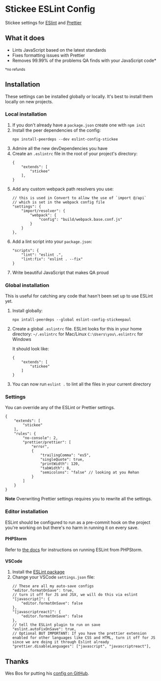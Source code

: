 # Stickee ESLint Config

Stickee settings for [ESlint](https://eslint.org/) and [Prettier](https://prettier.io/)

## What it does

- Lints JavaScript based on the latest standards
- Fixes formatting issues with Prettier
- Removes 99.99% of the problems QA finds with your JavaScript code*

<small>*no refunds</small>

## Installation

These settings can be installed globally or locally. It's best to install them locally on new projects.

### Local installation

1. If you don't already have a `package.json` create one with `npm init`
2. Install the peer dependencies of the config:
    ```
    npx install-peerdeps --dev eslint-config-stickee
    ```
3. Admire all the new devDependencies you have
4. Create an `.eslintrc` file in the root of your project's directory:
    ```
    {
        "extends": [
            "stickee"
        ],
    }
    ```
5. Add any custom webpack path resolvers you use:
    ```
    // this is used in Convert to allow the use of `import @/api`
    // which is set in the webpack config file
    "settings": {
        "import/resolver": {
            "webpack": {
                "config": "build/webpack.base.conf.js"
            }
        }
    },
    ```
6. Add a lint script into your `package.json`:
    ```
    "scripts": {
        "lint": "eslint .",
        "lint:fix": "eslint . --fix"
    }
    ```
7. Write beautiful JavaScript that makes QA proud

### Global installation

This is useful for catching any code that hasn't been set up to use ESLint yet.

1. Install globally:
    ```
    npx intall-peerdeps --global eslint-config-stickeepaul
    ```
2. Create a global `.eslintrc` file. ESLint looks for this in your home directory:
    `~/.eslintrc` for Mac/Linux
    `C:\Users\you\.eslintrc` for Windows

    It should look like:
    ```
    {
        "extends": [
            "stickee"
        ]
    }
    ```
3. You can now run `eslint .` to lint all the files in your current directory

### Settings

You can override any of the ESLint or Prettier settings. 

```
{
    "extends": [
        "stickee"
    ],
    "rules": {
        "no-console": 2,
        "prettier/prettier": [
            "error",
            {
                "trailingComma": "es5",
                "singleQuote": true,
                "printWidth": 120,
                "tabWidth": 8,
                "semicolons": "false" // looking at you Rehan
            }
        ]
    }
}
```

**Note**
Overwriting Prettier settings requires you to rewrite all the settings.

### Editor installation

ESLint should be configured to run as a pre-commit hook on the project you're working on but there's no harm in running it on every save.

#### PHPStorm

Refer to [the docs](https://www.jetbrains.com/help/phpstorm/eslint.html) for instructions on running ESLint from PHPStorm.

#### VSCode

1. Install the [ESLint package](https://marketplace.visualstudio.com/items?itemName=dbaeumer.vscode-eslint)
2. Change your VSCode `settings.json` file:
    ```
    // These are all my auto-save configs
    "editor.formatOnSave": true,
    // turn it off for JS and JSX, we will do this via eslint
    "[javascript]": {
        "editor.formatOnSave": false
    },
    "[javascriptreact]": {
        "editor.formatOnSave": false
    },
    // tell the ESLint plugin to run on save
    "eslint.autoFixOnSave": true,
    // Optional BUT IMPORTANT: If you have the prettier extension enabled for other languages like CSS and HTML, turn it off for JS since we are doing it through Eslint already
    "prettier.disableLanguages": ["javascript", "javascriptreact"],
    ```

## Thanks

Wes Bos for putting his [config on GitHub](https://github.com/wesbos/eslint-config-wesbos).